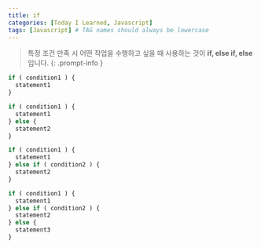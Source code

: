 ```yaml
---
title: if
categories: [Today I Learned, Javascript]
tags: [Javascript] # TAG names should always be lowercase
---
```


> 특정 조건 만족 시 어떤 작업을 수행하고 싶을 때 사용하는 것이 **if, else if, else**입니다.
{: .prompt-info }

```js
if ( condition1 ) {
  statement1
}
```
```js
if ( condition1 ) {
  statement1
} else {
  statement2
}
```
```js
if ( condition1 ) {
  statement1
} else if ( condition2 ) {
  statement2
}
```
```js
if ( condition1 ) {
  statement1
} else if ( condition2 ) {
  statement2
} else {
  statement3
}
```
